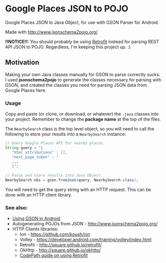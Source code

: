 # Google Places JSON to POJO

Google Places JSON to Java Object, for use with GSON Parser for Android.

Made with http://www.jsonschema2pojo.org/

**!!NOTICE!!:** You should probably be using [Retrofit](http://square.github.io/retrofit/) instead for parsing REST API JSON to POJO. Regardless, I'm keeping this project up. :)
## Motivation

Making your own Java classes manually for GSON to parse correctly sucks. I used **jsonschema2pojo** to generate the classes necessary for parsing with GSON, and created the classes you need for parsing JSON data from Google Places here.



### Usage

Copy and paste (or clone, or download, or whatever) the `.java` classes into your project. Remember to change the **package name** at the top of the files. 

The `NearbySearch` class is the top level object, so you will need to call the following to store your results into a `NearbySearch` instance:

```java
// Query Google Places API for nearby places.
String query = '{
   "html_attributions" : [],
   "next_page_token" : "
   ...
   }';
   
// Parse and store results into Java Object.
NearbySearch nbs = gson.fromJson(query, NearbySearch.class);
```

You will need to get the query string with an HTTP request. This can be done with an HTTP client library.

### See also:
* [Using GSON in Android](http://guides.codepath.com/android/leveraging-the-gson-library)
* Autogenerating POJOs from JSON - http://www.jsonschema2pojo.org/
* HTTP Clients libraries:
  * Ion - https://github.com/koush/ion
  * Volley - https://developer.android.com/training/volley/index.html
  * Retrofit - http://square.github.io/retrofit/
  * OkHttp - http://square.github.io/okhttp/
  * [CodePath guide on using Retrofit](https://github.com/codepath/android_guides/wiki/Consuming-APIs-with-Retrofit)
